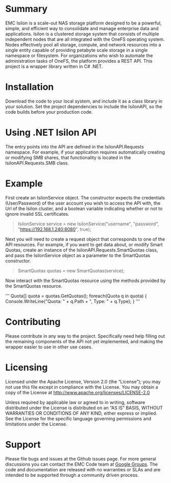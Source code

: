 # Summary
EMC Isilon is a scale-out NAS storage platform designed to be a powerful, simple, and efficient way to consolidate and manage enterprise data and applications. Isilon is a clustered storage system that consists of multiple independent nodes that are all integrated with the OneFS operating system. Nodes effectively pool all storage, compute, and network resources into a single entity capable of providing petabyte scale storage in a single namespace or filesystem. For organizations who wish to automate the administration tasks of OneFS, the platform provides a REST API. This project is a wrapper library written in C# .NET.

# Installation

Download the code to your local system, and include it as a class library in your solution. Set the project dependencies to include the IsilonAPI, so the code builds before your production code.

# Using .NET Isilon API

The entry points into the API are defined in the IsilonAPI.Requests namespace. For example, if your application requires automatically creating or modifying SMB shares, that functionality is located in the IsilonAPI.Requests.SMB class.

# Example

First create an IsilonService object. The constructor expects the credentials (User/Password) of the user account you wish to access the API with, the Url of the Isilon cluster, and a boolean variable indicating whether or not to ignore invalid SSL certificates.

> IsilonService service = new IsilonService("username", "password", "https://192.168.1.240:8080", true);

Next you will need to create a request object that corresponds to one of the API resources. For example, if you want to get data about, or modify Smart Quotas, create an instance of the IsilonAPI.Requests.SmartQuotas class, and pass the IsilonService object as a parameter to the SmartQuotas constructor.

> SmartQuotas quotas = new SmartQuotas(service);

Now interact with the SmartQuotas resource using the methods provided by the SmartQuotas resource.

'''
Quota[] quota = quotas.GetQuotas();
foreach(Quota q in quota)
{
   Console.WriteLine("Quota: " + q.Path + ", Type: " + q.Type);
}
'''

# Contributing

Please contribute in any way to the project. Specifically need help filling out the remaining components of the API not yet implemented, and making the wrapper easier to use in other use cases.

# Licensing

Licensed under the Apache License, Version 2.0 (the “License”); you may not use this file except in compliance with the License. You may obtain a copy of the License at http://www.apache.org/licenses/LICENSE-2.0

Unless required by applicable law or agreed to in writing, software distributed under the License is distributed on an “AS IS” BASIS, WITHOUT WARRANTIES OR CONDITIONS OF ANY KIND, either express or implied. See the License for the specific language governing permissions and limitations under the License.

# Support

Please file bugs and issues at the Github issues page. For more general discussions you can contact the EMC Code team at [Google Groups](https://groups.google.com/forum/#!forum/emccode-users). The code and documentation are released with no warranties or SLAs and are intended to be supported through a community driven process.
